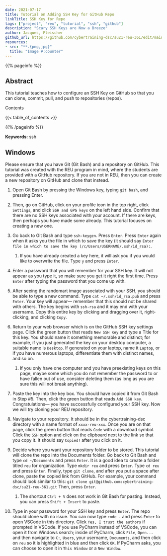 ```yaml
---
date: 2021-07-17
title: Tutorial on Adding SSH Key for GitHub Repo 
linkTitle: SSH Key for Repo
tags: ["project", "reu", "tutorial", "ssh", "github"]
description: "Scary SSH Keys are Now a Breeze"
author: Jacques, Fleischer
github_url: https://github.com/cybertraining-dsc/su21-reu-361/edit/main/tutorials/github/ssh.md
resources:
- src: "**.{png,jpg}"
  title: "Image #:counter"
---
```



{{% pageinfo %}}

## Abstract

This tutorial teaches how to configure an SSH Key on GitHub so that you can clone, commit, pull, and push to repositories (repos).

Contents

{{< table_of_contents >}}

{{% /pageinfo %}}

**Keywords:** ssh


## Windows

Please ensure that you have Git (Git Bash) and a repository on GitHub. This tutorial was created with the REU program in mind, where the students are provided with a GitHub repository. If you are not in REU, then you can create a new repository on GitHub and clone that instead.

1. Open Git Bash by pressing the Windows key, typing `git bash`, and pressing Enter.

2. Then, go on GitHub, click on your profile icon in the top right, click `Settings`, and click `SSH and GPG keys` on the left hand side. Confirm that there are no SSH keys associated with your account. If there are keys, then perhaps you have made some already. This tutorial focuses on creating a new one.

3. Go back to Git Bash and type `ssh-keygen`. Press `Enter`. Press `Enter` again when it asks you the file in which to save the key (it should say `Enter file in which to save the key (/c/Users/USERNAME/.ssh/id_rsa):`.
   1. If you have already created a key here, it will ask you if you would like to overwrite the file. Type `y` and press `Enter`.

4. Enter a password that you will remember for your SSH key. It will not appear as you type it, so make sure you get it right the first time. Press `Enter` after typing the password that you come up with.

5. After seeing the randomart image associated with your SSH, you should be able to type a new command. Type `cat ~/.ssh/id_rsa.pub` and press `Enter`. Your key will appear— remember that this should not be shared with others. The key begins with `ssh-rsa` and it may end with your username. Copy this entire key by clicking and dragging over it, right-clicking, and clicking `Copy`.

6. Return to your web browser which is on the GitHub SSH key settings page. Click the green button that reads `New SSH Key` and type a Title for this key. You should name it something memorable and distinct; for example, if you just generated the key on your desktop computer, a suitable name is `Desktop`. If generated on your laptop, name it `Laptop`, or if you have numerous laptops, differentiate them with distinct names, and so on.
   1. If you only have one computer and you have preexisting keys on this page, maybe some which you do not remember the password to or have fallen out of use, consider deleting them (as long as you are sure this will not break anything).

7. Paste the key into the key box. You should have copied it from Git Bash in Step #5. Then, click the green button that reads `Add SSH key`. Congratulations— you have successfully configured your SSH key. Now we will try cloning your REU repository.

8. Navigate to your repository. It should be in the cybertraining-dsc directory with a name format of `xxxx-reu-xxx`. Once you are on that page, click the green button that reads `Code` with a download symbol. Click the `SSH` option and click on the clipboard next to the link so that you copy it. It should say `Copied!` after you click on it.

9. Decide where you want your repository folder to be stored. This tutorial will clone the repo into the Documents folder. Go back to Git Bash and type `cd ~/Documents` and press `Enter`. It is a good idea to create a folder titled `reu` for organization. Type `mkdir reu` and press `Enter`. Type `cd reu` and press `Enter`. Finally, type `git clone`, and after you put a space after clone, paste the copied link from GitHub. For example, your command should look similar to this: ```git clone git@github.com:cybertraining-dsc/su21-reu-361.git``` Then, press `Enter`.
   1. The shortcut `Ctrl + V` does not work in Git Bash for pasting. Instead, you can press `Shift + Insert` to paste.

10. Type in your password for your SSH key and press `Enter`. The repo should clone with no issue. You can now type `code .` and press `Enter` to open VSCode in this directory. Click `Yes, I trust the authors` if prompted in VSCode. If you use PyCharm instead of VSCode, you can open it from Windows search; inside of PyCharm, click `File`, `Open...` and then navigate to `C:`, `Users`, your username, `Documents`, and then click on `reu` so it is highlighted in blue and then click `OK`. If PyCharm asks, you can choose to open it in `This Window` or a `New Window`.


